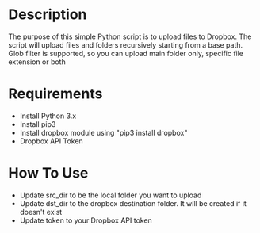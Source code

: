 # Description
The purpose of this simple Python script is to upload files to Dropbox.
The script will upload files and folders recursively starting from a base path.
Glob filter is supported, so you can upload main folder only, specific file extension or both

# Requirements
- Install Python 3.x
- Install pip3
- Install dropbox module using "pip3 install dropbox"
- Dropbox API Token

# How To Use
- Update src_dir to be the local folder you want to upload
- Update dst_dir to the dropbox destination folder. It will be created if it doesn't exist
- Update token to your Dropbox API token

